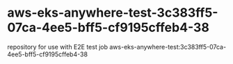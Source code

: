 # aws-eks-anywhere-test-3c383ff5-07ca-4ee5-bff5-cf9195cffeb4-38
repository for use with E2E test job aws-eks-anywhere-test:3c383ff5-07ca-4ee5-bff5-cf9195cffeb4-38
